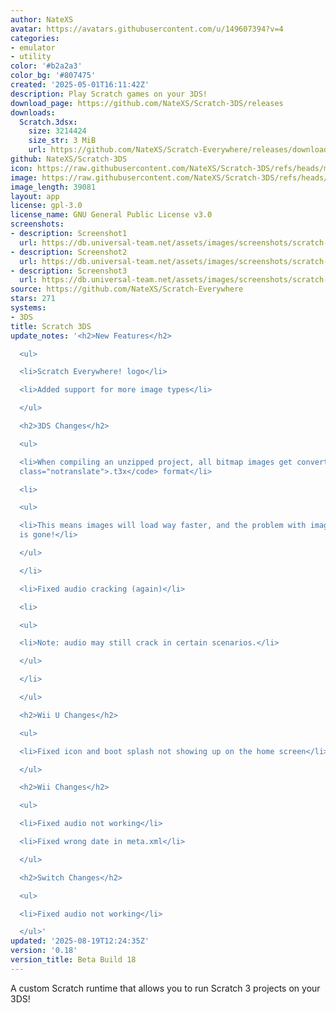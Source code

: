 ```yaml
---
author: NateXS
avatar: https://avatars.githubusercontent.com/u/149607394?v=4
categories:
- emulator
- utility
color: '#b2a2a3'
color_bg: '#807475'
created: '2025-05-01T16:11:42Z'
description: Play Scratch games on your 3DS!
download_page: https://github.com/NateXS/Scratch-3DS/releases
downloads:
  Scratch.3dsx:
    size: 3214424
    size_str: 3 MiB
    url: https://github.com/NateXS/Scratch-Everywhere/releases/download/0.18/Scratch.3dsx
github: NateXS/Scratch-3DS
icon: https://raw.githubusercontent.com/NateXS/Scratch-3DS/refs/heads/main/gfx/icon.png
image: https://raw.githubusercontent.com/NateXS/Scratch-3DS/refs/heads/main/gfx/logo.png
image_length: 39081
layout: app
license: gpl-3.0
license_name: GNU General Public License v3.0
screenshots:
- description: Screenshot1
  url: https://db.universal-team.net/assets/images/screenshots/scratch-3ds/screenshot1.png
- description: Screenshot2
  url: https://db.universal-team.net/assets/images/screenshots/scratch-3ds/screenshot2.png
- description: Screenshot3
  url: https://db.universal-team.net/assets/images/screenshots/scratch-3ds/screenshot3.png
source: https://github.com/NateXS/Scratch-Everywhere
stars: 271
systems:
- 3DS
title: Scratch 3DS
update_notes: '<h2>New Features</h2>

  <ul>

  <li>Scratch Everywhere! logo</li>

  <li>Added support for more image types</li>

  </ul>

  <h2>3DS Changes</h2>

  <ul>

  <li>When compiling an unzipped project, all bitmap images get converted to <code
  class="notranslate">.t3x</code> format</li>

  <li>

  <ul>

  <li>This means images will load way faster, and the problem with images not loading
  is gone!</li>

  </ul>

  </li>

  <li>Fixed audio cracking (again)</li>

  <li>

  <ul>

  <li>Note: audio may still crack in certain scenarios.</li>

  </ul>

  </li>

  </ul>

  <h2>Wii U Changes</h2>

  <ul>

  <li>Fixed icon and boot splash not showing up on the home screen</li>

  </ul>

  <h2>Wii Changes</h2>

  <ul>

  <li>Fixed audio not working</li>

  <li>Fixed wrong date in meta.xml</li>

  </ul>

  <h2>Switch Changes</h2>

  <ul>

  <li>Fixed audio not working</li>

  </ul>'
updated: '2025-08-19T12:24:35Z'
version: '0.18'
version_title: Beta Build 18
---
```

A custom Scratch runtime that allows you to run Scratch 3 projects on your 3DS!
